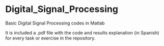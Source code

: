 # Digital_Signal_Processing
Basic Digital Signal Processing codes in Matlab

It is included a .pdf file with the code and results explanation (in Spanish) for every task or exercise in the repository.
